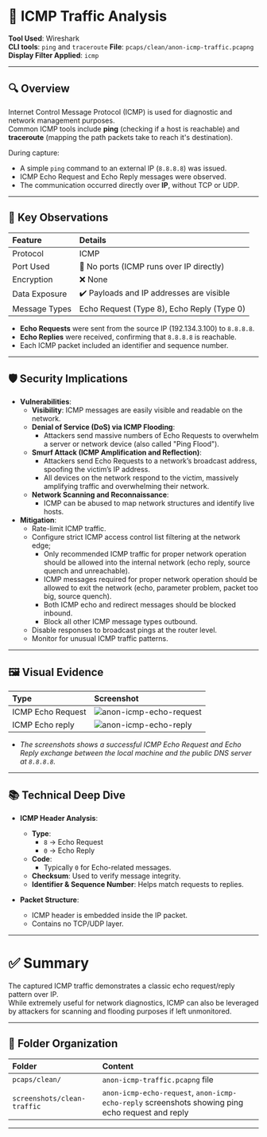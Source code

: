 # 📡 ICMP Traffic Analysis

**Tool Used**: Wireshark  
**CLI tools**: `ping` and `traceroute`
**File**: `pcaps/clean/anon-icmp-traffic.pcapng`  
**Display Filter Applied**: `icmp`

---

## 🔍 Overview

Internet Control Message Protocol (ICMP) is used for diagnostic and network management purposes.  
Common ICMP tools include **ping** (checking if a host is reachable) and **traceroute** (mapping the path packets take to reach it's destination).

During capture:
- A simple `ping` command to an external IP (`8.8.8.8`) was issued.
- ICMP Echo Request and Echo Reply messages were observed.
- The communication occurred directly over **IP**, without TCP or UDP.

---

## 🧪 Key Observations

| Feature | Details |
|:--------|:--------|
| Protocol | ICMP |
| Port Used | 🚫 No ports (ICMP runs over IP directly) |
| Encryption | ❌ None |
| Data Exposure | ✔️ Payloads and IP addresses are visible |
| Message Types | Echo Request (Type 8), Echo Reply (Type 0) |

- **Echo Requests** were sent from the source IP (192.134.3.100) to `8.8.8.8`.
- **Echo Replies** were received, confirming that `8.8.8.8` is reachable.
- Each ICMP packet included an identifier and sequence number.

---

## 🛡️ Security Implications

- **Vulnerabilities**:
  - **Visibility**: ICMP messages are easily visible and readable on the network.
  - **Denial of Service (DoS) via ICMP Flooding**:
    - Attackers send massive numbers of Echo Requests to overwhelm a server or network device (also called "Ping Flood").
  - **Smurf Attack (ICMP Amplification and Reflection)**:
    - Attackers send Echo Requests to a network’s broadcast address, spoofing the victim’s IP address.
    - All devices on the network respond to the victim, massively amplifying traffic and overwhelming their network.
  - **Network Scanning and Reconnaissance**:
    - ICMP can be abused to map network structures and identify live hosts.
- **Mitigation**:
  - Rate-limit ICMP traffic.
  - Configure strict ICMP access control list filtering at the network edge;
    - Only recommended ICMP traffic for proper network operation should be allowed into the internal network (echo reply, source quench and unreachable).
    - ICMP messages required for proper network operation should be allowed to exit the network (echo, parameter problem, packet too big, source quench).
    - Both ICMP echo and redirect messages should be blocked inbound.
    - Block all other ICMP message types outbound.
  - Disable responses to broadcast pings at the router level.
  - Monitor for unusual ICMP traffic patterns.

---

## 🖼️ Visual Evidence

| Type | Screenshot |
|:-----|:-----------|
| ICMP Echo Request | ![anon-icmp-echo-request](https://github.com/user-attachments/assets/b1ddc0de-170f-4133-bf54-d694450aba5f)
| ICMP Echo reply | ![anon-icmp-echo-reply](https://github.com/user-attachments/assets/d6e85209-bf0c-43cd-903c-36996c47ebfc)


- *The screenshots shows a successful ICMP Echo Request and Echo Reply exchange between the local machine and the public DNS server at `8.8.8.8`.*

---

## 📚 Technical Deep Dive

- **ICMP Header Analysis**:
  - **Type**:
    - `8` → Echo Request
    - `0` → Echo Reply
  - **Code**:
    - Typically `0` for Echo-related messages.
  - **Checksum**: Used to verify message integrity.
  - **Identifier & Sequence Number**: Helps match requests to replies.

- **Packet Structure**:
  - ICMP header is embedded inside the IP packet.
  - Contains no TCP/UDP layer.

---

# ✅ Summary

The captured ICMP traffic demonstrates a classic echo request/reply pattern over IP.  
While extremely useful for network diagnostics, ICMP can also be leveraged by attackers for scanning and flooding purposes if left unmonitored.

---

## 📂 Folder Organization

| Folder | Content |
|:-------|:--------|
| `pcaps/clean/` | `anon-icmp-traffic.pcapng` file |
| `screenshots/clean-traffic` | `anon-icmp-echo-request`, `anon-icmp-echo-reply` screenshots showing ping echo request and reply |

---
